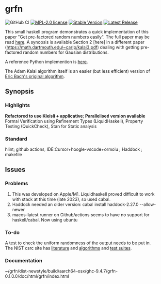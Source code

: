 # grfn
![GitHub CI](https://img.shields.io/github/actions/workflow/status/threeeyedgod/GRFN/ci.yml)
 [![MPL-2.0 license](https://img.shields.io/badge/license-MPL--2.0-blue.svg)](https://github.com/threeeyedgod/GRFN/blob/main/LICENSE)
[![Stable Version](https://img.shields.io/github/v/tag/ThreeEyedGod/GRFN)](https://img.shields.io/github/v/tag/ThreeEyedGod/grfn)
[![Latest Release](https://img.shields.io/github/v/release/ThreeEyedGod/GRFN?color=%233D9970)](https://img.shields.io/github/v/release/ThreeEyedGod/grfn?color=%233D9970)


This small haskell program demonstrates a quick implementation of this paper ["Get pre-factored random numbers easily"](https://twitter.com/michael_nielsen/status/1724854680990486780?s=20). The full paper may be read [here](https://link.springer.com/content/pdf/10.1007/s00145-003-0051-5.pdf).
A synopsis is available Section 2 [here] in a different paper (https://math.dartmouth.edu/~carlp/kalai3.pdf) dealing with getting pre-factored random numbers for Gausian distributions.

A reference Python implemention is [here](https://www.johndcook.com/blog/2023/11/17/factored-random-numbers/).

The Adam Kalai algorithm itself is an easier (but less efficient) version of [Eric Bach's original algorithm](https://pages.cs.wisc.edu/~cs812-1/pfrn.pdf). 

Synopsis
---------
### Highlights
**Refactored to use Kleisli + applicative**; **Parallelised version available** Formal Verification using Refinement Types (LiquidHaskell), Property Testing (QuickCheck), Stan for Static analysis

### Standard
hlint; github actions, IDE:Cursor+hoogle-vscode+ormolu ; Haddock ; makefile

Issues
-------
### Problems
1. This was developed on Apple/M1. Liquidhaskell proved difficult to work with stack at this time (late 2023), so used cabal. 
2. Haddock needed an older version: cabal install haddock-2.27.0 --allow-newer
3. macos-latest runner on Github/actions seems to have no support for haskell/cabal. Now using ubuntu

### To-do
A test to check the uniform randomness of the output needs to be put in. The NIST csrc site has [literature](https://csrc.nist.gov/search?keywords=test+suite+random+number+generation&ipp=25&sortBy=relevance&showOnly=publications%2Cprojects%2Cnews%2Cevents%2Cpresentations%2Cglossary%2Ctopics&topicsMatch=ANY&status=Final%2CDraft) and [algorithms](https://csrc.nist.rip/groups/ST/toolkit/rng/documents/nissc-paper.pdf) and [test suites](https://csrc.nist.gov/pubs/itlb/2000/12/a-statistical-test-suite-for-random-and-pseudorand/final).

### Documentation
  ~/grfn/dist-newstyle/build/aarch64-osx/ghc-9.4.7/grfn-0.1.0.0/doc/html/grfn/index.html
